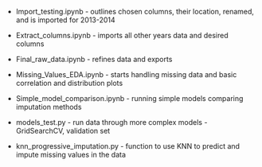 - Import_testing.ipynb - outlines chosen columns, their location, renamed, and is imported for 2013-2014
- Extract_columns.ipynb - imports all other years data and desired columns
- Final_raw_data.ipynb - refines data and exports


- Missing_Values_EDA.ipynb - starts handling missing data and basic correlation and distribution plots
- Simple_model_comparison.ipynb - running simple models comparing imputation methods
- models_test.py - run data through more complex models - GridSearchCV, validation set
- knn_progressive_imputation.py - function to use KNN to predict and impute missing values in the data
